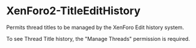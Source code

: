 # XenForo2-TitleEditHistory

Permits thread titles to be managed by the XenForo Edit history system.

To see Thread Title history, the "Manage Threads" permission is required.
